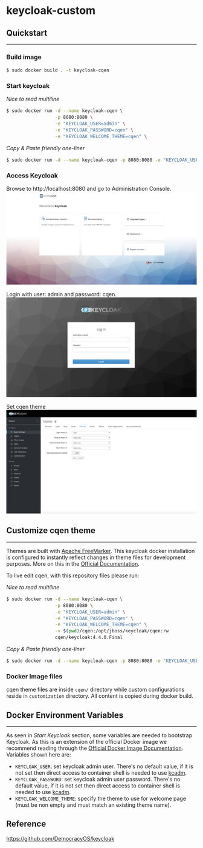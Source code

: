 # keycloak-custom


## Quickstart
---
### Build image
```bash
$ sudo docker build . -t keycloak-cqen
```

### Start keycloak
*Nice to read multiline*
```bash
$ sudo docker run -d --name keycloak-cqen \
                  -p 8080:8080 \
                  -e "KEYCLOAK_USER=admin" \
                  -e "KEYCLOAK_PASSWORD=cqen" \
                  -e "KEYCLOAK_WELCOME_THEME=cqen" \
```

*Copy & Paste friendly one-liner*
```bash
$ sudo docker run -d --name keycloak-cqen -p 8080:8080 -e "KEYCLOAK_USER=admin" -e "KEYCLOAK_PASSWORD=cqen" -e "KEYCLOAK_WELCOME_THEME=cqen"
```

### Access Keycloak
Browse to http://localhost:8080 and go to Administration Console.
![Keycloak landing](img/img-01.png)

Login with user: admin and password: cqen.
![Keycloak login](img/img-02.png)

Set cqen theme
![Keycloak theme configuration](img/img-03.png)

## Customize cqen theme
---
Themes are built with [Apache FreeMarker](https://freemarker.apache.org/). This keycloak docker installation is configured to instantly reflect changes in theme files for development purposes. More on this in the [Official Documentation](https://www.keycloak.org/docs/4.4/server_development/index.html#_themes).

To live edit cqen, with this repository files please run:

*Nice to read multiline*
```bash
$ sudo docker run -d --name keycloak-cqen \
                  -p 8080:8080 \
                  -e "KEYCLOAK_USER=admin" \
                  -e "KEYCLOAK_PASSWORD=cqen" \
                  -e "KEYCLOAK_WELCOME_THEME=cqen" \
                  -v $(pwd)/cqen:/opt/jboss/keycloak/cqen:rw
                  cqen/keycloak:4.4.0.Final
```

*Copy & Paste friendly one-liner*
```bash
$ sudo docker run -d --name keycloak-cqen -p 8080:8080 -e "KEYCLOAK_USER=admin" -e "KEYCLOAK_PASSWORD=cqen" -e "KEYCLOAK_WELCOME_THEME=cqen" -v $(pwd)/cqen:/opt/jboss/keycloak/cqen:rw
```

### Docker Image files
cqen theme files are inside `cqen/` directory while custom configurations reside in `customization` directory. All content is copied during docker build.

## Docker Environment Variables
---
As seen in _Start Keycloak_ section, some variables are needed to bootstrap Keycloak. As this is an extension of the official Docker image we recommend reading through the [Official Docker Image Documentation](https://hub.docker.com/r/jboss/keycloak/). Variables shown here are:

* `KEYCLOAK_USER`: set keycloak admin user. There's no default value, if it is not set then direct access to container shell is needed to use [kcadm](https://www.keycloak.org/docs/4.4/server_admin/#the-admin-cli).
* `KEYCLOAK_PASSWORD`: set keycloak admin user password. There's no default value, if it is not set then direct access to container shell is needed to use [kcadm](https://www.keycloak.org/docs/4.4/server_admin/#the-admin-cli).
* `KEYCLOAK_WELCOME_THEME`: specify the theme to use for welcome page (must be non empty and must match an existing theme name).

## Reference

https://github.com/DemocracyOS/keycloak